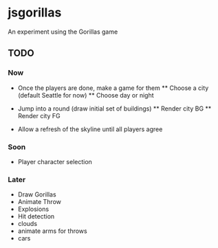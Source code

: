jsgorillas
==========

An experiment using the Gorillas game

## TODO

### Now

* Once the players are done, make a game for them
** Choose a city (default Seattle for now)
** Choose day or night

* Jump into a round (draw initial set of buildings)
** Render city BG
** Render city FG
* Allow a refresh of the skyline until all players agree

### Soon

* Player character selection

### Later

* Draw Gorillas
* Animate Throw
* Explosions
* Hit detection
* clouds
* animate arms for throws
* cars
